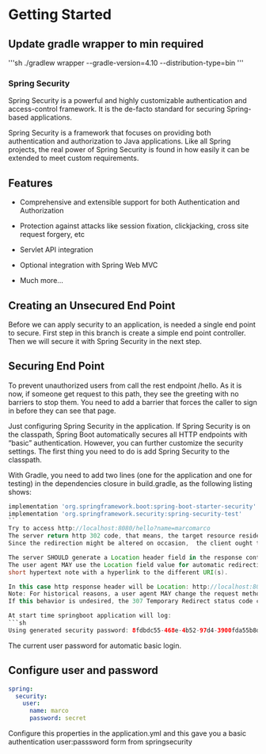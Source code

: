 # Getting Started

## Update gradle wrapper to min required
'''sh
./gradlew wrapper --gradle-version=4.10 --distribution-type=bin
'''

### Spring Security
Spring Security is a powerful and highly customizable authentication and access-control framework.
It is the de-facto standard for securing Spring-based applications.

Spring Security is a framework that focuses on providing both authentication and authorization to Java applications.
Like all Spring projects, the real power of Spring Security is found in how easily it can be extended to meet custom requirements.

## Features
  - Comprehensive and extensible support for both Authentication and Authorization

  - Protection against attacks like session fixation, clickjacking, cross site request forgery, etc

  - Servlet API integration

  - Optional integration with Spring Web MVC

  - Much more…

## Creating an Unsecured End Point
Before we can apply security to an application, is needed a single end point to secure.
First step in this branch is create a simple end point controller. Then we will secure it with Spring Security in the next step.

## Securing End Point
To prevent unauthorized users from call the rest endpoint /hello. As it is now, if someone get request to this path,
they see the greeting with no barriers to stop them. You need to add a barrier that forces the caller to sign in before
they can see that page.

Just configuring Spring Security in the application. If Spring Security is on the classpath, Spring Boot automatically secures
all HTTP endpoints with “basic” authentication. However, you can further customize the security settings. The first thing you
need to do is add Spring Security to the classpath.

With Gradle, you need to add two lines (one for the application and one for testing) in the dependencies closure in build.gradle,
as the following listing shows:

```gradle
implementation 'org.springframework.boot:spring-boot-starter-security'
implementation 'org.springframework.security:spring-security-test'
``
Try to access http://localhost:8080/hello?name=marcomarco
The server return http 302 code, that means, the target resource resides temporarily under a different URI.
Since the redirection might be altered on occasion,  the client ought to continue to use the effective request URI for future requests.

The server SHOULD generate a Location header field in the response containing a URI reference for the different URI.
The user agent MAY use the Location field value for automatic redirection. The server's response payload usually contains a
short hypertext note with a hyperlink to the different URI(s).

In this case http response header will be Location: http://localhost:8080/login
Note: For historical reasons, a user agent MAY change the request method from POST to GET for the subsequent request.
If this behavior is undesired, the 307 Temporary Redirect status code can be used instead.

At start time springboot application will log:
```sh
Using generated security password: 8fdbdc55-468e-4b52-97d4-3900fda55b8d

```
The current user password for automatic basic login.

## Configure user and password

```yaml
spring:
  security:
    user:
      name: marco
      password: secret
```

Configure this properties in the application.yml and this gave you a basic authentication user:passsword form from springsecurity


